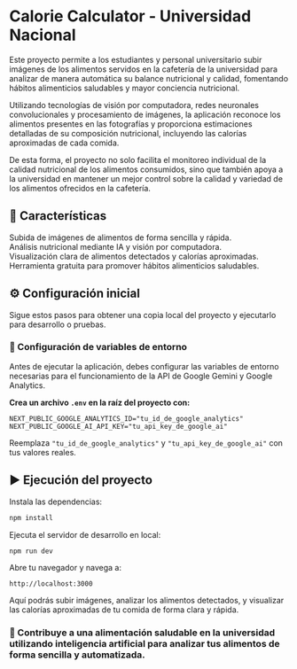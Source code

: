 # Calorie Calculator - Universidad Nacional

Este proyecto permite a los estudiantes y personal universitario subir imágenes de los alimentos servidos en la cafetería de la universidad para analizar de manera automática su balance nutricional y calidad, fomentando hábitos alimenticios saludables y mayor conciencia nutricional.

Utilizando tecnologías de visión por computadora, redes neuronales convolucionales y procesamiento de imágenes, la aplicación reconoce los alimentos presentes en las fotografías y proporciona estimaciones detalladas de su composición nutricional, incluyendo las calorías aproximadas de cada comida.

De esta forma, el proyecto no solo facilita el monitoreo individual de la calidad nutricional de los alimentos consumidos, sino que también apoya a la universidad en mantener un mejor control sobre la calidad y variedad de los alimentos ofrecidos en la cafetería.


## 🚀 Características

 Subida de imágenes de alimentos de forma sencilla y rápida.  
 Análisis nutricional mediante IA y visión por computadora.  
 Visualización clara de alimentos detectados y calorías aproximadas.  
 Herramienta gratuita para promover hábitos alimenticios saludables.

## ⚙️ Configuración inicial

Sigue estos pasos para obtener una copia local del proyecto y ejecutarlo para desarrollo o pruebas.

### 📄 Configuración de variables de entorno

Antes de ejecutar la aplicación, debes configurar las variables de entorno necesarias para el funcionamiento de la API de Google Gemini y Google Analytics.

**Crea un archivo `.env` en la raíz del proyecto con:**

```plaintext
NEXT_PUBLIC_GOOGLE_ANALYTICS_ID="tu_id_de_google_analytics"
NEXT_PUBLIC_GOOGLE_AI_API_KEY="tu_api_key_de_google_ai"
```

Reemplaza `"tu_id_de_google_analytics"` y `"tu_api_key_de_google_ai"` con tus valores reales.

## ▶️ Ejecución del proyecto

Instala las dependencias:

```bash
npm install
```

Ejecuta el servidor de desarrollo en local:

```bash
npm run dev
```

Abre tu navegador y navega a:

```
http://localhost:3000
```

Aquí podrás subir imágenes, analizar los alimentos detectados, y visualizar las calorías aproximadas de tu comida de forma clara y rápida.


### 🍎 Contribuye a una alimentación saludable en la universidad utilizando inteligencia artificial para analizar tus alimentos de forma sencilla y automatizada.
